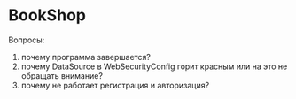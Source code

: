 # BookShop
Вопросы:
1) почему программа завершается?
2) почему DataSource в WebSecurityConfig горит красным или на 
это не обращать внимание?
3) почему не работает регистрация и авторизация?
